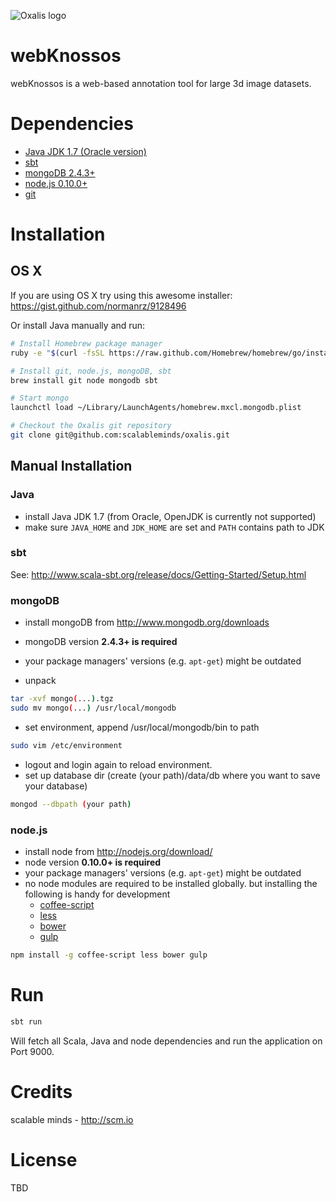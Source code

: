 ![Oxalis logo](https://oxalis.at/assets/images/oxalis.svg)
# webKnossos
webKnossos is a web-based annotation tool for large 3d image datasets.

# Dependencies

* [Java JDK 1.7 (Oracle version)](http://www.oracle.com/technetwork/java/javase/downloads/index.html)
* [sbt](http://www.scala-sbt.org/)
* [mongoDB 2.4.3+](http://www.mongodb.org/downloads)
* [node.js 0.10.0+](http://nodejs.org/download/)
* [git](http://git-scm.com/downloads)

# Installation
## OS X
If you are using OS X try using this awesome installer:
https://gist.github.com/normanrz/9128496

Or install Java manually and run:

```bash
# Install Homebrew package manager
ruby -e "$(curl -fsSL https://raw.github.com/Homebrew/homebrew/go/install)"

# Install git, node.js, mongoDB, sbt
brew install git node mongodb sbt

# Start mongo
launchctl load ~/Library/LaunchAgents/homebrew.mxcl.mongodb.plist

# Checkout the Oxalis git repository
git clone git@github.com:scalableminds/oxalis.git
```


## Manual Installation

### Java
- install Java JDK 1.7 (from Oracle, OpenJDK is currently not supported)
- make sure `JAVA_HOME` and `JDK_HOME` are set and `PATH` contains path to JDK

### sbt
See: http://www.scala-sbt.org/release/docs/Getting-Started/Setup.html

### mongoDB
- install mongoDB from http://www.mongodb.org/downloads
- mongoDB version **2.4.3+ is required**
- your package managers' versions (e.g. `apt-get`) might be outdated

- unpack

```bash
tar -xvf mongo(...).tgz
sudo mv mongo(...) /usr/local/mongodb
```

- set environment, append /usr/local/mongodb/bin to path

```bash
sudo vim /etc/environment
```

- logout and login again to reload environment.
- set up database dir (create (your path)/data/db where you want to save your database)

```bash	
mongod --dbpath (your path)
```

### node.js
* install node from http://nodejs.org/download/
* node version **0.10.0+ is required**
* your package managers' versions (e.g. `apt-get`) might be outdated
* no node modules are required to be installed globally. but installing the following is handy for development
  * [coffee-script](https://github.com/jashkenas/coffeescript)
  * [less](http://lesscss.org/)
  * [bower](http://bower.io/)
  * [gulp](http://gulpjs.com/)
  
```bash
npm install -g coffee-script less bower gulp
```

# Run
```bash
sbt run
```

Will fetch all Scala, Java and node dependencies and run the application on Port 9000.

# Credits
scalable minds - http://scm.io

# License
TBD
